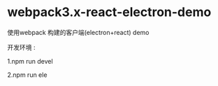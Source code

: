# webpack3.x-react-electron-demo
使用webpack 构建的客户端(electron+react) demo

开发环境 :

1.npm run devel    

2.npm run ele
